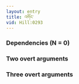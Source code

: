 ```yaml
---
layout: entry
title: འགོང་
vid: Hill:0293
---
```

### Dependencies (N = 0)


### Two overt arguments


### Three overt arguments
